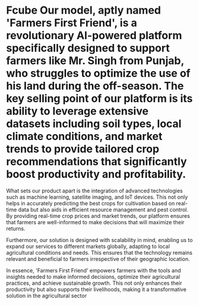 # Fcube  Our model, aptly named 'Farmers First Friend', is a revolutionary AI-powered platform specifically designed to support farmers like Mr. Singh from Punjab, who struggles to optimize the use of his land during the off-season. The key selling point of our platform is its ability to leverage extensive datasets including soil types, local climate conditions, and market trends to provide tailored crop recommendations that significantly boost productivity and profitability.

What sets our product apart is the integration of advanced technologies such as machine learning, satellite imaging, and IoT devices. This not only helps in accurately predicting the best crops for cultivation based on real-time data but also aids in efficient resource management and pest control. By providing real-time crop prices and market trends, our platform ensures that farmers are well-informed to make decisions that will maximize their returns.

Furthermore, our solution is designed with scalability in mind, enabling us to expand our services to different markets globally, adapting to local agricultural conditions and needs. This ensures that the technology remains relevant and beneficial to farmers irrespective of their geographic location.

In essence, 'Farmers First Friend' empowers farmers with the tools and insights needed to make informed decisions, optimize their agricultural practices, and achieve sustainable growth. This not only enhances their productivity but also supports their livelihoods, making it a transformative solution in the agricultural sector
